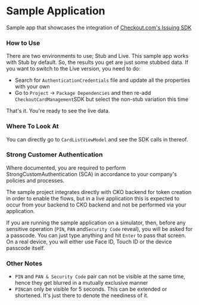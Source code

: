 # Sample Application

Sample app that showcases the integration of [Checkout.com's Issuing SDK](https://github.com/checkout/CheckoutCardManagement-iOS)

### How to Use
There are two environments to use; Stub and Live. This sample app works with Stub by default. So, the results you get are just some stubbed data. If you want to switch to the Live version, you need to do:

 - Search for `AuthenticationCredentials` file and update all the properties with your own
 - Go to `Project` -> `Package Dependencies` and then re-add `CheckoutCardManagement`SDK but select the non-stub variation this time

That's it. You're ready to see the live data.

### Where To Look At

You can directly go to `CardListViewModel` and see the SDK calls in thereof.

### Strong Customer Authentication
Where documented, you are required to perform StrongCustomAuthentication (SCA) in accordance to your company's policies and processes.

The sample project integrates directly with CKO backend for token creation in order to enable the flows, but in a live application this is expected to occur from your backend to CKO backend and not be performed via your application.

If you are running the sample application on a simulator, then, before any sensitive operation (`PIN`, `PAN` and`Security Code` reveal), you will be asked for a passcode. You can just type anything and hit `Enter` to pass that screen. On a real device, you will either use Face ID, Touch ID or the device passcode itself.

### Other Notes
- `PIN` and `PAN & Security Code` pair can not be visible at the same time, hence they get blurred in a mutually exclusive manner
- `PIN`can only be visible for 5 seconds. This can be extended or shortened. It's just there to denote the neediness of it.
